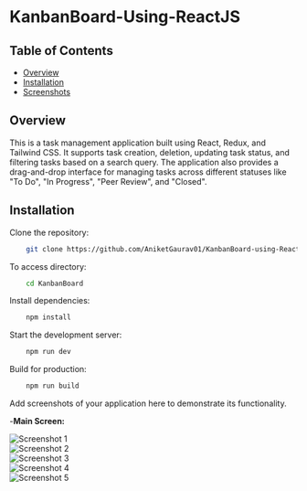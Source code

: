 # KanbanBoard-Using-ReactJS

## Table of Contents

* [Overview](#Overview)
* [Installation](#Installation)
* [Screenshots](#Screenshots)


## Overview

This is a task management application built using React, Redux, and Tailwind CSS. It supports task creation, deletion, updating task status, and filtering tasks based on a search query. The application also provides a drag-and-drop interface for managing tasks across different statuses like "To Do", "In Progress", "Peer Review", and "Closed".

## Installation

Clone the repository:

```bash
    git clone https://github.com/AniketGaurav01/KanbanBoard-using-ReactJs.git
```

To access directory:

```bash
    cd KanbanBoard
```

Install dependencies:

```bash
    npm install
```

Start the development server:

```bash
    npm run dev
```

Build for production:

```bash
    npm run build
```
Add screenshots of your application here to demonstrate its functionality.

-**Main Screen:**

![Screenshot 1](kanban/KanbanBoard/src/assets/Screenshot-2025-03-29-202728.png)  
![Screenshot 2](kanban/KanbanBoard/src/assets/Screenshot-2025-03-29-222317.png)  
![Screenshot 3](kanban/KanbanBoard/src/assets/Screenshot-2025-03-29-222612.png)  
![Screenshot 4](kanban/KanbanBoard/src/assets/Screenshot-2025-03-29-222638.png)  
![Screenshot 5](kanban/KanbanBoard/src/assets/Screenshot-2025-03-29-222650.png)  
